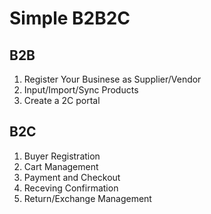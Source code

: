 # Simple B2B2C

## B2B

1. Register Your Businese as Supplier/Vendor
2. Input/Import/Sync Products
3. Create a 2C portal

## B2C
1. Buyer Registration
2. Cart Management
3. Payment and Checkout
4. Receving Confirmation
5. Return/Exchange Management
